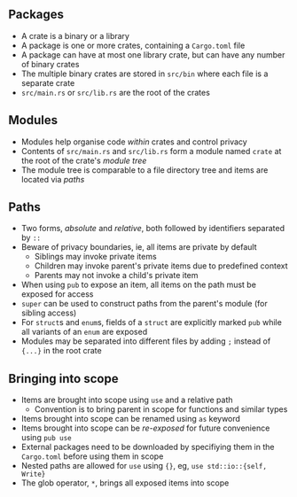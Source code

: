 ## Packages

- A crate is a binary or a library
- A package is one or more crates, containing a `Cargo.toml` file
- A package can have at most one library crate, but can have any number of binary crates
- The multiple binary crates are stored in `src/bin` where each file is a separate crate
- `src/main.rs` or `src/lib.rs` are the root of the crates

## Modules

- Modules help organise code *within* crates and control privacy
- Contents of `src/main.rs` and `src/lib.rs` form a module named `crate` at the root of the crate's *module tree*
- The module tree is comparable to a file directory tree and items are located via *paths*

## Paths

- Two forms, *absolute* and *relative*, both followed by identifiers separated by `::`
- Beware of privacy boundaries, ie, all items are private by default
  - Siblings may invoke private items
  - Children may invoke parent's private items due to predefined context
  - Parents may not invoke a child's private item
- When using `pub` to expose an item, all items on the path must be exposed for access
- `super` can be used to construct paths from the parent's module (for sibling access)
- For `struct`s and `enum`s, fields of a `struct` are explicitly marked `pub` while all variants of an `enum` are exposed
- Modules may be separated into different files by adding `;` instead of `{...}` in the root crate

## Bringing into scope

- Items are brought into scope using `use` and a relative path
  - Convention is to bring parent in scope for functions and similar types
- Items brought into scope can be renamed using `as` keyword
- Items brought into scope can be *re-exposed* for future convenience using `pub use`
- External packages need to be downloaded by specifiying them in the `Cargo.toml` before using them in scope
- Nested paths are allowed for `use` using `{}`, eg, `use std::io::{self, Write}`
- The glob operator, `*`, brings all exposed items into scope